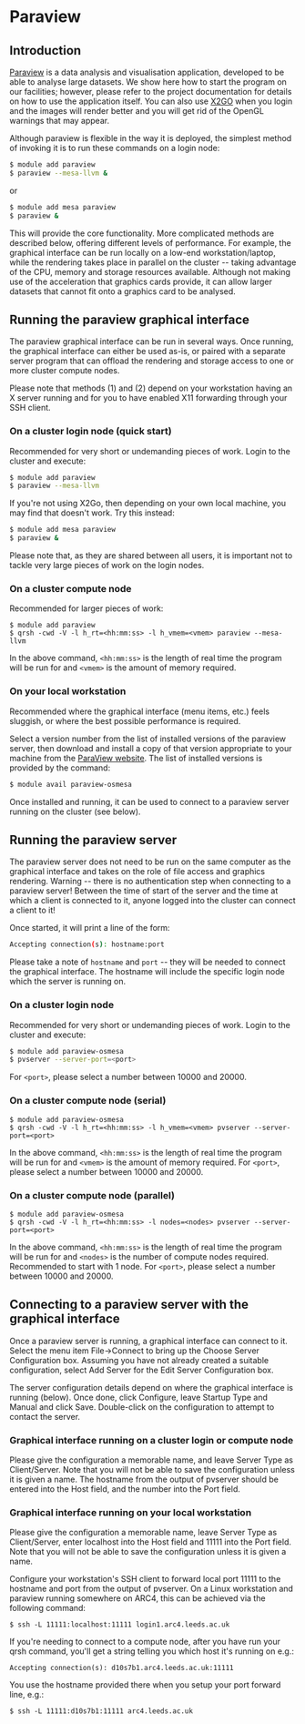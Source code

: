 # Paraview

## Introduction

[Paraview](http://www.paraview.org/) is a data analysis and visualisation application, developed to be able to analyse large datasets. We show here how to start the program on our facilities; however, please refer to the project documentation for details on how to use the application itself.  You can also use [X2GO](../../getting_started/x2go) when you login and the images will render better and you will get rid of the OpenGL warnings that may appear.

Although paraview is flexible in the way it is deployed, the simplest method of invoking it is to run these commands on a login node:

```bash
$ module add paraview
$ paraview --mesa-llvm &
```

or

```bash
$ module add mesa paraview
$ paraview &
```

This will provide the core functionality. More complicated methods are described below, offering different levels of performance. For example, the graphical interface can be run locally on a low-end workstation/laptop, while the rendering takes place in parallel on the cluster -- taking advantage of the CPU, memory and storage resources available. Although not making use of the acceleration that graphics cards provide, it can allow larger datasets that cannot fit onto a graphics card to be analysed.

## Running the paraview graphical interface

The paraview graphical interface can be run in several ways. Once running, the graphical interface can either be used as-is, or paired with a separate server program that can offload the rendering and storage access to one or more cluster compute nodes.

Please note that methods (1) and (2) depend on your workstation having an X server running and for you to have enabled X11 forwarding through your SSH client.

### On a cluster login node (quick start)

Recommended for very short or undemanding pieces of work. Login to the cluster and execute:

```bash
$ module add paraview
$ paraview --mesa-llvm
```

If you're not using X2Go, then depending on your own local machine, you may find that doesn't work.  Try this instead:

```bash
$ module add mesa paraview
$ paraview &
```

Please note that, as they are shared between all users, it is important not to tackle very large pieces of work on the login nodes.

### On a cluster compute node

Recommended for larger pieces of work:

```
$ module add paraview
$ qrsh -cwd -V -l h_rt=<hh:mm:ss> -l h_vmem=<vmem> paraview --mesa-llvm
```

In the above command, `<hh:mm:ss>` is the length of real time the program will be run for and `<vmem>` is the amount of memory required.

### On your local workstation

Recommended where the graphical interface (menu items, etc.) feels sluggish, or where the best possible performance is required.

Select a version number from the list of installed versions of the paraview server, then download and install a copy of that version appropriate to your machine from the [ParaView website](http://www.paraview.org/). The list of installed versions is provided by the command:

```bash
$ module avail paraview-osmesa
```

Once installed and running, it can be used to connect to a paraview server running on the cluster (see below).

## Running the paraview server

The paraview server does not need to be run on the same computer as the graphical interface and takes on the role of file access and graphics rendering. Warning -- there is no authentication step when connecting to a paraview server! Between the time of start of the server and the time at which a client is connected to it, anyone logged into the cluster can connect a client to it!

Once started, it will print a line of the form:

```bash
Accepting connection(s): hostname:port
```

Please take a note of `hostname` and `port` -- they will be needed to connect the graphical interface. The hostname will include the specific login node which the server is running on.

### On a cluster login node

Recommended for very short or undemanding pieces of work. Login to the cluster and execute:

```bash
$ module add paraview-osmesa
$ pvserver --server-port=<port>
```

For `<port>`, please select a number between 10000 and 20000.

### On a cluster compute node (serial)

```
$ module add paraview-osmesa
$ qrsh -cwd -V -l h_rt=<hh:mm:ss> -l h_vmem=<vmem> pvserver --server-port=<port>
```

In the above command, `<hh:mm:ss>` is the length of real time the program will be run for and `<vmem>` is the amount of memory required. For `<port>`, please select a number between 10000 and 20000.

### On a cluster compute node (parallel)

```
$ module add paraview-osmesa
$ qrsh -cwd -V -l h_rt=<hh:mm:ss> -l nodes=<nodes> pvserver --server-port=<port>
```

In the above command, `<hh:mm:ss>` is the length of real time the program will be run for and `<nodes>` is the number of compute nodes required. Recommended to start with 1 node. For `<port>`, please select a number between 10000 and 20000.

## Connecting to a paraview server with the graphical interface

Once a paraview server is running, a graphical interface can connect to it. Select the menu item File-\>Connect to bring up the Choose Server Configuration box. Assuming you have not already created a suitable configuration, select Add Server for the Edit Server Configuration box.

The server configuration details depend on where the graphical interface is running (below). Once done, click Configure, leave Startup Type and Manual and click Save. Double-click on the configuration to attempt to contact the server.

### Graphical interface running on a cluster login or compute node

Please give the configuration a memorable name, and leave Server Type as Client/Server. Note that you will not be able to save the configuration unless it is given a name. The hostname from the output of pvserver should be entered into the Host field, and the number into the Port field.

### Graphical interface running on your local workstation

Please give the configuration a memorable name, leave Server Type as Client/Server, enter localhost into the Host field and 11111 into the Port field. Note that you will not be able to save the configuration unless it is given a name.

Configure your workstation's SSH client to forward local port 11111 to the hostname and port from the output of pvserver. On a Linux workstation and paraview running somewhere on ARC4, this can be achieved via the following command:

    $ ssh -L 11111:localhost:11111 login1.arc4.leeds.ac.uk

If you're needing to connect to a compute node, after you have run your qrsh command, you'll get a string telling you which host it's running on e.g.:

    Accepting connection(s): d10s7b1.arc4.leeds.ac.uk:11111

You use the hostname provided there when you setup your port forward line, e.g.:

    $ ssh -L 11111:d10s7b1:11111 arc4.leeds.ac.uk
